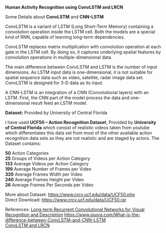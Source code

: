 **Human Activity Recognition using ConvLSTM and LRCN**

Some Details about **ConvLSTM** and **CNN-LSTM**

ConvLSTM is a variant of LSTM (Long Short-Term Memory) containing a convolution operation inside the LSTM cell. Both the models are a special kind of RNN, capable of learning long-term dependencies.

ConvLSTM replaces matrix multiplication with convolution operation at each gate in the LSTM cell. By doing so, it captures underlying spatial features by convolution operations in multiple-dimensional data.

The main difference between ConvLSTM and LSTM is the number of input dimensions. As LSTM input data is one-dimensional, it is not suitable for spatial sequence data such as video, satellite, radar image data set. ConvLSTM is designed for 3-D data as its input.

A CNN-LSTM is an integration of a CNN (Convolutional layers) with an LSTM. First, the CNN part of the model process the data and one-dimensional result feed an LSTM model.

**Dataset:** Provided by University of Central Florida

I have used **UCF50 – Action Recognition Dataset**, Provided by **University of Central Florida** which consist of realistic videos taken from youtube which differentiates this data set from most of the other available action recognition data sets as they are not realistic and are staged by actors. The Dataset contains:

**50** Action Categories<br>
**25** Groups of Videos per Action Category<br>
**133** Average Videos per Action Category<br>
**199** Average Number of Frames per Video<br>
**320** Average Frames Width per Video<br>
**240** Average Frames Height per Video<br>
**26** Average Frames Per Seconds per Video<br>

More about Dataset: https://www.crcv.ucf.edu/data/UCF50.php<br>
Direct Download: https://www.crcv.ucf.edu/data/UCF50.rar

References: 
<a href="https://arxiv.org/abs/1411.4389?source=post_page---------------------------">Long-term Recurrent Convolutional Networks for Visual Recognition and Description</a>
https://www.quora.com/What-is-the-difference-between-ConvLSTM-and-CNN-LSTM<br>
<a href="https://bleedaiacademy.com/human-activity-recognition-using-tensorflow-cnn-lstm/">ConvLSTM and LRCN</a>

